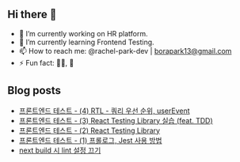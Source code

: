 ## Hi there 👋

- 🔭 I’m currently working on HR platform.
- 🌱 I’m currently learning Frontend Testing.
- 📫 How to reach me: @rachel-park-dev | borapark13@gmail.com
- ⚡ Fun fact: 🏃‍♀️, 🍞

## Blog posts

<!-- BLOG-POST-LIST:START -->
- [프론트엔드 테스트 - &lpar;4&rpar;  RTL - 쿼리 우선 순위, userEvent](https://rachelslab.tistory.com/176)
- [프론트엔드 테스트 - &lpar;3&rpar; React Testing Library 실습 &lpar;feat. TDD&rpar;](https://rachelslab.tistory.com/175)
- [프론트엔드 테스트 - &lpar;2&rpar; React Testing Library](https://rachelslab.tistory.com/174)
- [프론트엔드 테스트 - &lpar;1&rpar; 프롤로그, Jest 사용 방법](https://rachelslab.tistory.com/173)
- [next build 시 lint 설정 끄기](https://rachelslab.tistory.com/162)
<!-- BLOG-POST-LIST:END -->
